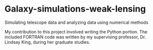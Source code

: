 # Galaxy-simulations-weak-lensing
Simulating telescope data and analyzing data using numerical methods

My contribution to this project involved writing the Python portion. The included FORTRAN code
was written by my supervising professor, Dr. Lindsay King, during her graduate studies.
